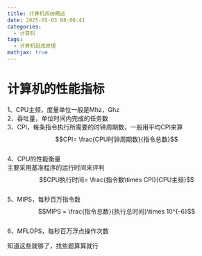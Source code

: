 ```yaml
---  
title: 计算机系统概述  
date: 2025-05-03 08:00:41  
categories:  
  - 计算机  
tags:  
  - 计算机组成原理  
mathjax: true  
---  
```


# 计算机的性能指标  
1、CPU主频，度量单位一般是Mhz，Ghz  
2、吞吐量，单位时间内完成的任务数  
3、CPI，每条指令执行所需要的时钟周期数，一般用平均CPI来算  
$$CPI= \frac{CPU时钟周期数}{指令总数}$$  
4、CPU的性能衡量  
主要采用基准程序的运行时间来评判  
$$CPU执行时间= \frac{指令数\times CPI}{CPU主频}$$  
5、MIPS，每秒百万指令数  
$$MIPS = \frac{指令总数}{执行总时间}\times 10^{-6}$$  
6、MFLOPS，每秒百万浮点操作次数  

知道这些就够了，找些题算算就行  
